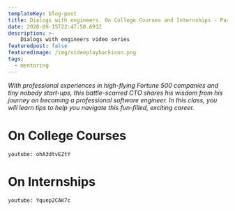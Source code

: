 ```yaml
---
templateKey: blog-post
title: Dialogs with engineers. On College Courses and Internships - Part 3
date: 2020-09-15T22:47:50.691Z
description: >-
    Dialogs with engineers video series
featuredpost: false
featuredimage: /img/videoplaybackicon.png
tags:
  - mentoring
---
```

*With professional experiences in high-flying Fortune 500 companies and tiny nobody start-ups, this battle-scarred CTO shares his wisdom from his journey on becoming a professional software engineer. In this class, you will learn tips to help you navigate this fun-filled, exciting career.*


# On College Courses
`youtube: ohA3dtvEZtY`

# On Internships
`youtube: Yquep2CAK7c`
